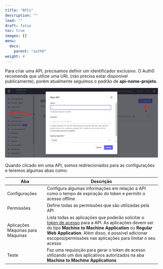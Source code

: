 ```yaml
---
title: "APIs"
description: ""
lead: ""
draft: false
toc: true
images: []
menu:
  docs:
    parent: "auth0"
weight: 4
---
```


Para criar uma API, precisamos definir um identificador exclusivo. O Auth0 recomenda que utilize uma URL (não precisa estar disponível publicamente), porém atualmente seguimos o padrão de **api-nome-projeto**.

![Image](apis.png "Criar APIs")

Quando clicado em uma API, somos redirecionados para as configurações e teremos algumas abas como:

| **Aba**                           | **Descrição**                                                                                                                                                                                                                                                                                                                                             |
| --------------------------------- | --------------------------------------------------------------------------------------------------------------------------------------------------------------------------------------------------------------------------------------------------------------------------------------------------------------------------------------------------------- |
| Configurações                     | Configura algumas informações em relação a API como o tempo de expiração do token e permitir o acesso offline                                                                                                                                                                                                                                             |
| Permissões                        | Define todas as permissões que são utilizadas pela API                                                                                                                                                                                                                                                                                                    |
| Aplicações Máquinas para Máquinas | Lista todas as aplicações que poderão solicitar o [token de acesso](https://doks-auth0.netlify.app/documentacao/autorizacao/#token-de-acesso) para a API. As aplicações devem ser do tipo **Machine to Machine Application** ou **Regular Web Application**. Além disso, é possível adicionar escopos/permissões nas aplicações para limitar o seu acesso |
| Teste                             | Faz uma requisição para gerar o token de acesso utilizando um dos aplicativos autorizados na aba **Machine to Machine Applications**                                                                                                                                                                                                                      |
